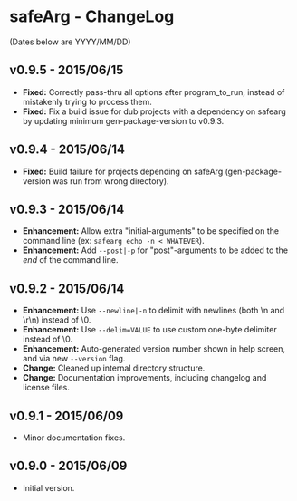 ﻿safeArg - ChangeLog
===================

(Dates below are YYYY/MM/DD)

v0.9.5 - 2015/06/15
-------------------
- **Fixed:** Correctly pass-thru all options after program_to_run, instead of mistakenly trying to process them.
- **Fixed:** Fix a build issue for dub projects with a dependency on safearg by updating minimum gen-package-version to v0.9.3.

v0.9.4 - 2015/06/14
-------------------
- **Fixed:** Build failure for projects depending on safeArg (gen-package-version was run from wrong directory).

v0.9.3 - 2015/06/14
-------------------
- **Enhancement:** Allow extra "initial-arguments" to be specified on the command line (ex: ```safearg echo -n < WHATEVER```).
- **Enhancement:** Add ```--post|-p``` for "post"-arguments to be added to the *end* of the command line.

v0.9.2 - 2015/06/14
-------------------
- **Enhancement:** Use ```--newline|-n``` to delimit with newlines (both \n and \r\n) instead of \0.
- **Enhancement:** Use ```--delim=VALUE``` to use custom one-byte delimiter instead of \0.
- **Enhancement:** Auto-generated version number shown in help screen, and via new ```--version``` flag.
- **Change:** Cleaned up internal directory structure.
- **Change:** Documentation improvements, including changelog and license files.

v0.9.1 - 2015/06/09
-------------------
- Minor documentation fixes.

v0.9.0 - 2015/06/09
-------------------
- Initial version.
